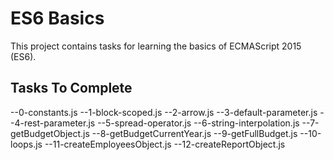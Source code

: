 # ES6 Basics

This project contains tasks for learning the basics of ECMAScript 2015 (ES6).

## Tasks To Complete

--0-constants.js
--1-block-scoped.js
--2-arrow.js
--3-default-parameter.js
--4-rest-parameter.js
--5-spread-operator.js
--6-string-interpolation.js
--7-getBudgetObject.js
--8-getBudgetCurrentYear.js
--9-getFullBudget.js
--10-loops.js
--11-createEmployeesObject.js
--12-createReportObject.js

